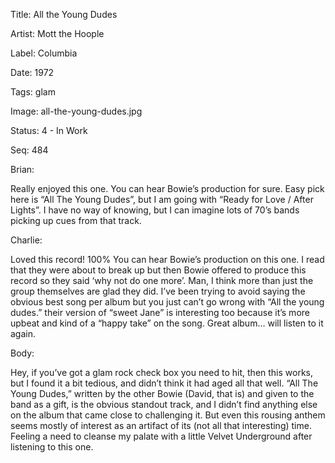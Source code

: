 Title:  All the Young Dudes

Artist: Mott the Hoople

Label:  Columbia

Date:   1972

Tags:   glam

Image:  all-the-young-dudes.jpg

Status: 4 - In Work

Seq:    484

Brian: 

Really enjoyed this one. You can hear Bowie’s production for sure. Easy pick here is “All The Young Dudes”, but I am going with “Ready for Love / After Lights”. I have no way of knowing, but I can imagine lots of 70’s bands picking up cues from that track. 


Charlie: 

Loved this record! 100% You can hear Bowie’s production on this one. I read that they were about to break up but then Bowie offered to produce this record so they said ‘why not do one more’. Man, I think more than just the group themselves are glad they did. I’ve been trying to avoid saying the obvious best song per album but you just can’t go wrong with “All the young dudes.” their version of “sweet Jane” is interesting too because it’s more upbeat and kind of a “happy take” on the song. Great album… will listen to it again.


Body: 

Hey, if you’ve got a glam rock check box you need to hit, then this works, but I found it a bit tedious, and didn’t think it had aged all that well. “All The Young Dudes,” written by the other Bowie (David, that is) and given to the band as a gift, is the obvious standout track, and I didn’t find anything else on the album that came close to challenging it. But even this rousing anthem seems mostly of interest as an artifact of its (not all that interesting) time. Feeling a need to cleanse my palate with a little Velvet Underground after listening to this one. 


